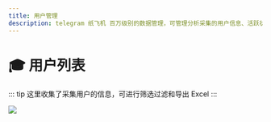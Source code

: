 ```yaml
---
title: 用户管理
description: telegram 纸飞机 百万级别的数据管理，可管理分析采集的用户信息、活跃状态、发送的消息等
---
```


# 🎓 用户列表

::: tip
这里收集了采集用户的信息，可进行筛选过滤和导出 Excel
:::

![](../assets/account/accllisrinfo.png)
